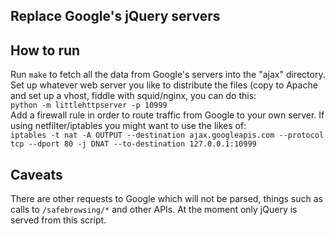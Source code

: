 Replace Google's jQuery servers
-----


How to run
----
Run `make` to fetch all the data from Google's servers into the "ajax" directory.
Set up whatever web server you like to distribute the files (copy to Apache and
set up a vhost, fiddle with squid/nginx, you can do this:    
`python -m littlehttpserver -p 10999`    
Add a firewall rule in order to route traffic from Google to your own server.
If using netfilter/iptables you might want to use the likes of:    
`iptables -t nat -A OUTPUT --destination ajax.googleapis.com --protocol tcp --dport 80 -j DNAT --to-destination 127.0.0.1:10999`


Caveats
----
There are other requests to Google which will not be parsed, things such as 
calls to `/safebrowsing/*` and other APIs. At the moment only jQuery is 
served from this script.
